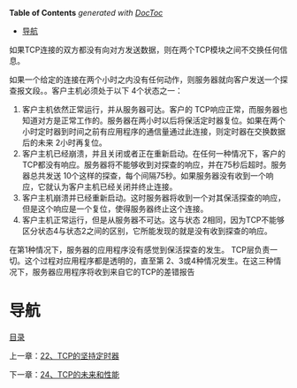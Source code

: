 <!-- START doctoc generated TOC please keep comment here to allow auto update -->
<!-- DON'T EDIT THIS SECTION, INSTEAD RE-RUN doctoc TO UPDATE -->
**Table of Contents**  *generated with [DocToc](https://github.com/thlorenz/doctoc)*

- [导航](#%E5%AF%BC%E8%88%AA)

<!-- END doctoc generated TOC please keep comment here to allow auto update -->

如果TCP连接的双方都没有向对方发送数据，则在两个TCP模块之间不交换任何信息。
    
如果一个给定的连接在两个小时之内没有任何动作，则服务器就向客户发送一个探查报文段。。客户主机必须处于以下 4个状态之一：

1. 客户主机依然正常运行，并从服务器可达。客户的 TCP响应正常，而服务器也知道对方是正常工作的。服务器在两小时以后将保活定时器复位。如果在两个小时定时器到时间之前有应用程序的通信量通过此连接，则定时器在交换数据后的未来 2小时再复位。
2. 客户主机已经崩溃，并且关闭或者正在重新启动。在任何一种情况下，客户的TCP都没有响应。服务器将不能够收到对探查的响应，并在75秒后超时。服务器总共发送 10个这样的探查，每个间隔75秒。如果服务器没有收到一个响应，它就认为客户主机已经关闭并终止连接。
3. 客户主机崩溃并已经重新启动。这时服务器将收到一个对其保活探查的响应，但是这个响应是一个复位，使得服务器终止这个连接。
4. 客户主机正常运行，但是从服务器不可达。这与状态 2相同，因为TCP不能够区分状态4与状态2之间的区别，它所能发现的就是没有收到探查的响应。

在第1种情况下，服务器的应用程序没有感觉到保活探查的发生。 TCP层负责一切。这个过程对应用程序都是透明的，直至第 2、3或4种情况发生。在这三种情况下，服务器应用程序将收到来自它的TCP的差错报告

# 导航

[目录](README.md)

上一章：[22、TCP的坚持定时器](22、TCP的坚持定时器.md)

下一章：[24、TCP的未来和性能](24、TCP的未来和性能.md)
